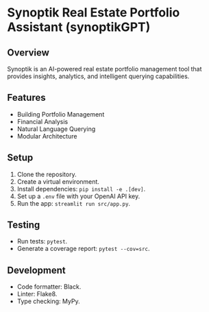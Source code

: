 # Synoptik Real Estate Portfolio Assistant (synoptikGPT)

## Overview
Synoptik is an AI-powered real estate portfolio management tool that provides insights, analytics, and intelligent querying capabilities.

## Features
- Building Portfolio Management
- Financial Analysis
- Natural Language Querying
- Modular Architecture

## Setup
1. Clone the repository.
2. Create a virtual environment.
3. Install dependencies: `pip install -e .[dev]`.
4. Set up a `.env` file with your OpenAI API key.
5. Run the app: `streamlit run src/app.py`.

## Testing
- Run tests: `pytest`.
- Generate a coverage report: `pytest --cov=src`.

## Development
- Code formatter: Black.
- Linter: Flake8.
- Type checking: MyPy.
